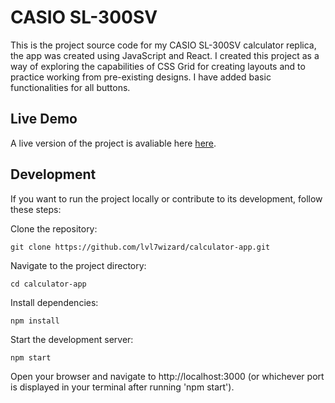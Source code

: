 # CASIO SL-300SV

This is the project source code for my CASIO SL-300SV calculator replica, the app was created using JavaScript and React. 
I created this project as a way of exploring the capabilities of CSS Grid for creating layouts and to practice working from pre-existing designs.
I have added basic functionalities for all buttons.

## Live Demo

A live version of the project is avaliable here [here](https://casio-sl-300sv.netlify.app/).

## Development
If you want to run the project locally or contribute to its development, follow these steps:

Clone the repository:
```
git clone https://github.com/lvl7wizard/calculator-app.git
```
Navigate to the project directory:
```
cd calculator-app
```
Install dependencies:
```
npm install
```
Start the development server:
```
npm start
```
Open your browser and navigate to http://localhost:3000 (or whichever port is displayed in your terminal after running 'npm start').
